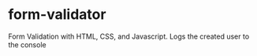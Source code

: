 # form-validator
 Form Validation with HTML, CSS, and Javascript. Logs the created user to the console
